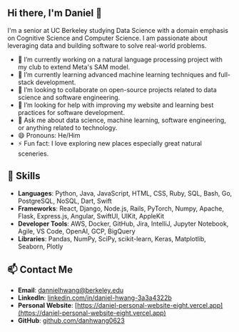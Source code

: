 ## Hi there, I'm Daniel 👋

I'm a senior at UC Berkeley studying Data Science with a domain emphasis on Cognitive Science and Computer Science. I am passionate about leveraging data and building software to solve real-world problems.

- 🔭 I’m currently working on a natural language processing project with my club to extend Meta's SAM model.
- 🌱 I’m currently learning advanced machine learning techniques and full-stack development.
- 👯 I’m looking to collaborate on open-source projects related to data science and software engineering.
- 🤔 I’m looking for help with improving my website and learning best practices for software development.
- 💬 Ask me about data science, machine learning, software engineering, or anything related to technology.
- 😄 Pronouns: He/Him
- ⚡ Fun fact: I love exploring new places especially great natural sceneries. 

## 🚀 Skills

- **Languages**: Python, Java, JavaScript, HTML, CSS, Ruby, SQL, Bash, Go, PostgreSQL, NoSQL, Dart, Swift
- **Frameworks**: React, Django, Node.js, Rails, PyTorch, Numpy, Apache, Flask, Express.js, Angular, SwiftUI, UIKit, AppleKit
- **Developer Tools**: AWS, Docker, GitHub, Jira, IntelliJ, Jupyter Notebook, Agile, VS Code, OpenAI, GCP, BigQuery
- **Libraries**: Pandas, NumPy, SciPy, scikit-learn, Keras, Matplotlib, Seaborn, Plotly

## 📫 Contact Me

- **Email**: [dannielhwang@berkeley.edu](mailto:dannielhwang@berkeley.edu)
- **LinkedIn**: [linkedin.com/in/daniel-hwang-3a3a4322b](https://www.linkedin.com/in/daniel-hwang-3a3a4322b/)
- **Personal Website**: [https://daniel-personal-website-eight.vercel.app](https://daniel-personal-website-eight.vercel.app)
- **GitHub**: [github.com/danhwang0623](https://github.com/danhwang0623)

